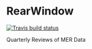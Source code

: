 # RearWindow
[![Travis build status](https://travis-ci.org/USAID-OHA-SI/RearWindow.svg?branch=master)](https://travis-ci.org/USAID-OHA-SI/RearWindow)

Quarterly Reviews of MER Data
